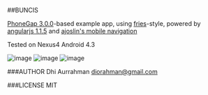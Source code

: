 ##BUNCIS

[PhoneGap 3.0.0]('http://phonegap.com')-based example app, using [fries]('http://jaunesarmiento.me/fries/')-style, powered by [angularjs 1.1.5]('http://code.angularjs.org/1.1.5/') and [ajoslin's mobile navigation]('http://ajoslin.github.io/angular-mobile-nav')

Tested on Nexus4 Android 4.3

![image](http://i.cloudup.com/GYSwtQC9GV.png)
![image](http://i.cloudup.com/6E3DYfIynU.png)
![image](http://i.cloudup.com/lCDQOV0wuC.png)


###AUTHOR
Dhi Aurrahman <diorahman@gmail.com>

###LICENSE
MIT
